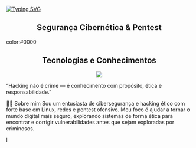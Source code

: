 [![Typing SVG](https://readme-typing-svg.demolab.com/?lines=Felipe&center=true&vCenter=true&height=53&size=70&width=1050&color=28a0d1&font=Jersey+25&duration=3000)](https://github.com/henrygoncalvess)
<color>
<h2 align=center>Segurança Cibernética & Pentest</h2>
color:#0000
<h2 align=center>Tecnologias e Conhecimentos</h2>

<p align="center">
  <img src="https://skillicons.dev/icons?i=neovim,python,vim,c,cassandra,debian&perline=10" />
</p>
“Hacking não é crime — é conhecimento com propósito, ética e responsabilidade.”




👨‍💻 Sobre mim
Sou um entusiasta de cibersegurança e hacking ético com forte base em Linux, redes e pentest ofensivo. Meu foco é ajudar a tornar o mundo digital mais seguro, explorando sistemas de forma ética para encontrar e corrigir vulnerabilidades antes que sejam exploradas por criminosos.

l
